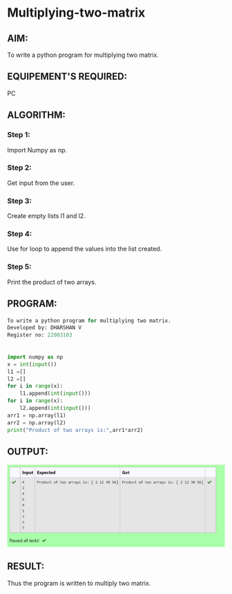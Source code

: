 # Multiplying-two-matrix

## AIM:
To write a python program for multiplying two matrix.


## EQUIPEMENT'S REQUIRED: 
PC


## ALGORITHM:

### Step 1:

Import Numpy as np.
### Step 2:

Get input from the user.
### Step 3:

Create empty lists l1 and l2.
### Step 4:

Use for loop to append the values into the list created.
### Step 5:

Print the product of two arrays.

## PROGRAM:

```python
To write a python program for multiplying two matrix.
Developed by: DHARSHAN V
Register no: 22003103


import numpy as np
x = int(input())
l1 =[]
l2 =[]
for i in range(x):
    l1.append(int(input()))
for i in range(x):
    l2.append(int(input()))
arr1 = np.array(l1)
arr2 = np.array(l2)
print("Product of two arrays is:",arr1*arr2)

```

## OUTPUT:
![output](/output.png)

## RESULT:
Thus the program is written to multiply two matrix.

